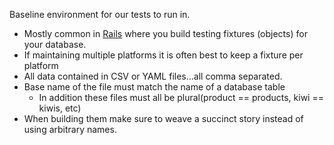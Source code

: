 Baseline environment for our tests to run in.

* Mostly common in [Rails][0] where you build testing fixtures (objects) for your database.
* If maintaining multiple platforms it is often best to keep a fixture per platform
* All data contained in CSV or YAML files...all comma separated.
* Base name of the file must match the name of a database table
  * In addition these files must all be plural(product == products, kiwi == kiwis, etc)
* When building them make sure to weave a succinct story instead of using arbitrary names.

[0]: /RailsTestFixtures